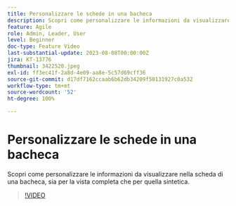 ```yaml
---
title: Personalizzare le schede in una bacheca
description: Scopri come personalizzare le informazioni da visualizzare nella scheda di una bacheca, sia per la vista completa che per quella sintetica.
feature: Agile
role: Admin, Leader, User
level: Beginner
doc-type: Feature Video
last-substantial-update: 2023-08-08T00:00:00Z
jira: KT-13776
thumbnail: 3422520.jpeg
exl-id: ff3ec41f-2a8d-4e09-aa8e-5c57d69cff36
source-git-commit: d17df7162ccaab6b62db34209f50131927c0a532
workflow-type: tm+mt
source-wordcount: '52'
ht-degree: 100%

---
```


# Personalizzare le schede in una bacheca

Scopri come personalizzare le informazioni da visualizzare nella scheda di una bacheca, sia per la vista completa che per quella sintetica.

>[!VIDEO](https://video.tv.adobe.com/v/3446539/?quality=12&learn=on&enablevpops&captions=ita)
